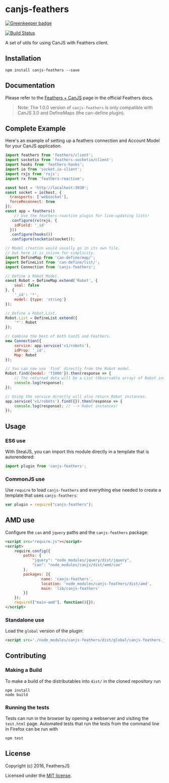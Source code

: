 # canjs-feathers

[![Greenkeeper badge](https://badges.greenkeeper.io/canjs/canjs-feathers.svg)](https://greenkeeper.io/)

[![Build Status](https://travis-ci.org/feathersjs/canjs-feathers.png?branch=master)](https://travis-ci.org/feathersjs/canjs-feathers)

A set of utils for using CanJS with Feathers client.

## Installation
```
npm install canjs-feathers --save
```

## Documentation
Please refer to the [Feathers + CanJS](http://docs.feathersjs.com/frameworks/canjs.html) page in the official Feathers docs.

> Note: The 1.0.0 version of `canjs-feathers` is only compatible with CanJS 3.0 and DefineMaps (the can-define plugin).

## Complete Example
Here's an example of setting up a feathers connection and Account Model for your CanJS application.
```js
import feathers from 'feathers/client';
import socketio from 'feathers-socketio/client';
import hooks from 'feathers-hooks';
import io from 'socket.io-client';
import rxjs from 'rxjs';
import rx from 'feathers-reactive';

const host = 'http://localhost:3030';
const socket = io(host, {
  transports: ['websocket'],
  forceReconnect: true
});
const app = feathers()
	// Use the feathers-reactive plugin for live-updating lists!
  .configure(rx(rxjs, {
    idField: '_id'
  }))
  .configure(hooks())
  .configure(socketio(socket));

// Model creation would usually go in its own file,
// but here it is inline for simplicity.
import DefineMap from 'can-define/map/';
import DefineList from 'can-define/list/';
import Connection from 'canjs-feathers';

// Define a Robot Model.
const Robot = DefineMap.extend('Robot', {
	seal: false
}, {
	'_id': '*',
	model: {type: 'string'}
});

// Define a Robot.List.
Robot.List = DefineList.extend({
	'*': Robot
});

// Combine the best of both CanJS and Feathers.
new Connection({
	service: app.service('v1/robots'),
	idProp: '_id',
	Map: Robot
});

// You can now use `find` directly from the Robot model.
Robot.find({model: 'T1000'}).then(response => {
	// The returned data will be a List (Observable array) of Robot instances.
	console.log(response);
});

// Using the service directly will also return Robot instances.
app.service('v1/robots').find({}).then(response => {
	console.log(response); // --> Robot instances!
});
```

## Usage

### ES6 use

With StealJS, you can import this module directly in a template that is autorendered:

```js
import plugin from 'canjs-feathers';
```

### CommonJS use

Use `require` to load `canjs-feathers` and everything else
needed to create a template that uses `canjs-feathers`:

```js
var plugin = require("canjs-feathers");
```

## AMD use

Configure the `can` and `jquery` paths and the `canjs-feathers` package:

```html
<script src="require.js"></script>
<script>
	require.config({
	    paths: {
	        "jquery": "node_modules/jquery/dist/jquery",
	        "can": "node_modules/canjs/dist/amd/can"
	    },
	    packages: [{
		    	name: 'canjs-feathers',
		    	location: 'node_modules/canjs-feathers/dist/amd',
		    	main: 'lib/canjs-feathers'
	    }]
	});
	require(["main-amd"], function(){});
</script>
```

### Standalone use

Load the `global` version of the plugin:

```html
<script src='./node_modules/canjs-feathers/dist/global/canjs-feathers.js'></script>
```

## Contributing

### Making a Build

To make a build of the distributables into `dist/` in the cloned repository run

```
npm install
node build
```

### Running the tests

Tests can run in the browser by opening a webserver and visiting the `test.html` page.
Automated tests that run the tests from the command line in Firefox can be run with

```
npm test
```

## License

Copyright (c) 2016, FeathersJS

Licensed under the [MIT license](LICENSE).
